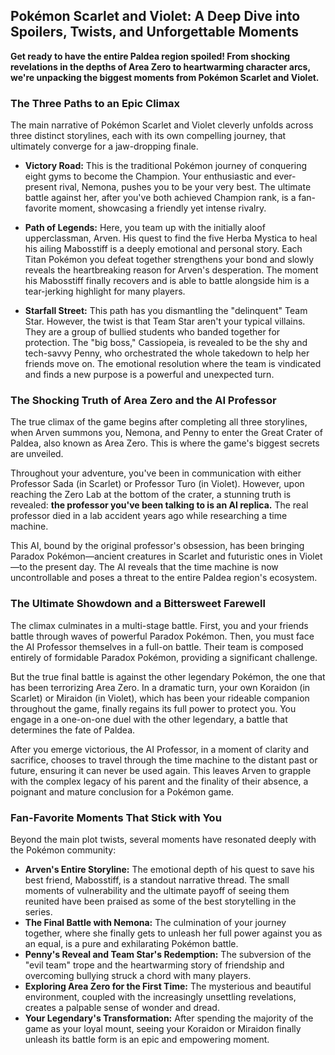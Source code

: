 ## Pokémon Scarlet and Violet: A Deep Dive into Spoilers, Twists, and Unforgettable Moments

**Get ready to have the entire Paldea region spoiled! From shocking revelations in the depths of Area Zero to heartwarming character arcs, we're unpacking the biggest moments from Pokémon Scarlet and Violet.**

### The Three Paths to an Epic Climax

The main narrative of Pokémon Scarlet and Violet cleverly unfolds across three distinct storylines, each with its own compelling journey, that ultimately converge for a jaw-dropping finale.

* **Victory Road:** This is the traditional Pokémon journey of conquering eight gyms to become the Champion. Your enthusiastic and ever-present rival, Nemona, pushes you to be your very best. The ultimate battle against her, after you've both achieved Champion rank, is a fan-favorite moment, showcasing a friendly yet intense rivalry.

* **Path of Legends:** Here, you team up with the initially aloof upperclassman, Arven. His quest to find the five Herba Mystica to heal his ailing Mabosstiff is a deeply emotional and personal story. Each Titan Pokémon you defeat together strengthens your bond and slowly reveals the heartbreaking reason for Arven's desperation. The moment his Mabosstiff finally recovers and is able to battle alongside him is a tear-jerking highlight for many players.

* **Starfall Street:** This path has you dismantling the "delinquent" Team Star. However, the twist is that Team Star aren't your typical villains. They are a group of bullied students who banded together for protection. The "big boss," Cassiopeia, is revealed to be the shy and tech-savvy Penny, who orchestrated the whole takedown to help her friends move on. The emotional resolution where the team is vindicated and finds a new purpose is a powerful and unexpected turn.

### The Shocking Truth of Area Zero and the AI Professor

The true climax of the game begins after completing all three storylines, when Arven summons you, Nemona, and Penny to enter the Great Crater of Paldea, also known as Area Zero. This is where the game's biggest secrets are unveiled.

Throughout your adventure, you've been in communication with either Professor Sada (in Scarlet) or Professor Turo (in Violet). However, upon reaching the Zero Lab at the bottom of the crater, a stunning truth is revealed: **the professor you've been talking to is an AI replica.** The real professor died in a lab accident years ago while researching a time machine.

This AI, bound by the original professor's obsession, has been bringing Paradox Pokémon—ancient creatures in Scarlet and futuristic ones in Violet—to the present day. The AI reveals that the time machine is now uncontrollable and poses a threat to the entire Paldea region's ecosystem.

### The Ultimate Showdown and a Bittersweet Farewell

The climax culminates in a multi-stage battle. First, you and your friends battle through waves of powerful Paradox Pokémon. Then, you must face the AI Professor themselves in a full-on battle. Their team is composed entirely of formidable Paradox Pokémon, providing a significant challenge.

But the true final battle is against the other legendary Pokémon, the one that has been terrorizing Area Zero. In a dramatic turn, your own Koraidon (in Scarlet) or Miraidon (in Violet), which has been your rideable companion throughout the game, finally regains its full power to protect you. You engage in a one-on-one duel with the other legendary, a battle that determines the fate of Paldea.

After you emerge victorious, the AI Professor, in a moment of clarity and sacrifice, chooses to travel through the time machine to the distant past or future, ensuring it can never be used again. This leaves Arven to grapple with the complex legacy of his parent and the finality of their absence, a poignant and mature conclusion for a Pokémon game.

### Fan-Favorite Moments That Stick with You

Beyond the main plot twists, several moments have resonated deeply with the Pokémon community:

* **Arven's Entire Storyline:** The emotional depth of his quest to save his best friend, Mabosstiff, is a standout narrative thread. The small moments of vulnerability and the ultimate payoff of seeing them reunited have been praised as some of the best storytelling in the series.
* **The Final Battle with Nemona:** The culmination of your journey together, where she finally gets to unleash her full power against you as an equal, is a pure and exhilarating Pokémon battle.
* **Penny's Reveal and Team Star's Redemption:** The subversion of the "evil team" trope and the heartwarming story of friendship and overcoming bullying struck a chord with many players.
* **Exploring Area Zero for the First Time:** The mysterious and beautiful environment, coupled with the increasingly unsettling revelations, creates a palpable sense of wonder and dread.
* **Your Legendary's Transformation:** After spending the majority of the game as your loyal mount, seeing your Koraidon or Miraidon finally unleash its battle form is an epic and empowering moment.